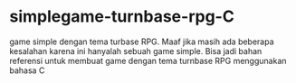 # simplegame-turnbase-rpg-C
game simple dengan tema turbase RPG. Maaf jika masih ada beberapa kesalahan karena ini hanyalah sebuah game simple. Bisa jadi bahan referensi untuk membuat game dengan tema turnbase RPG menggunakan bahasa C
